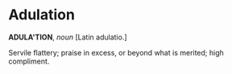 # Adulation

**ADULA'TION**, _noun_ \[Latin adulatio.\]

Servile flattery; praise in excess, or beyond what is merited; high compliment.
